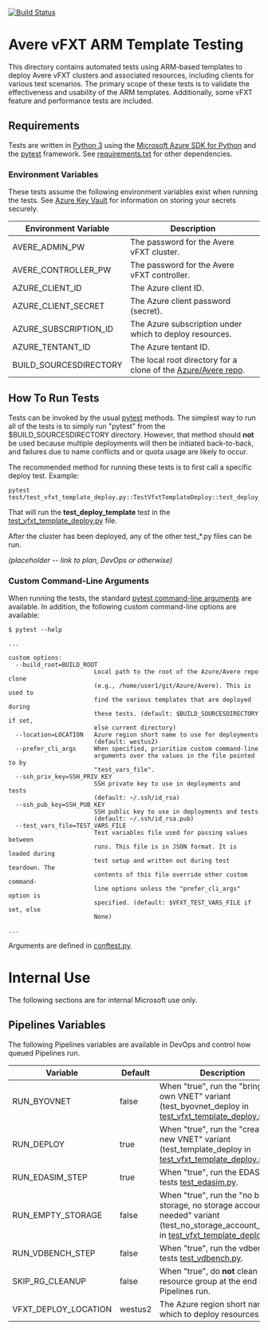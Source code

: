 [![Build Status](https://dev.azure.com/averevfxt/vfxt-github/_apis/build/status/Azure.Avere?branchName=main)](https://dev.azure.com/averevfxt/vfxt-github/_build/latest?definitionId=1?branchName=main)

# Avere vFXT ARM Template Testing

This directory contains automated tests using ARM-based templates to deploy Avere vFXT clusters and associated resources, including clients for various test scenarios. The primary scope of these tests is to validate the effectiveness and usability of the ARM templates. Additionally, some vFXT feature and performance tests are included.

## Requirements
Tests are written in [Python 3](https://www.python.org/) using the [Microsoft Azure SDK for Python](https://pypi.org/project/azure-mgmt-resource/) and the [pytest](https://docs.pytest.org/en/latest/) framework. See [requirements.txt](requirements.txt) for other dependencies.

### Environment Variables
These tests assume the following environment variables exist when running the tests. See [Azure Key Vault](https://azure.microsoft.com/en-us/services/key-vault/) for information on storing your secrets securely.

| Environment Variable   | Description
|------------------------|------------
| AVERE_ADMIN_PW         | The password for the Avere vFXT cluster.
| AVERE_CONTROLLER_PW    | The password for the Avere vFXT controller.
| AZURE_CLIENT_ID        | The Azure client ID.
| AZURE_CLIENT_SECRET    | The Azure client password (secret).
| AZURE_SUBSCRIPTION_ID  | The Azure subscription under which to deploy resources.
| AZURE_TENTANT_ID       | The Azure tentant ID.
| BUILD_SOURCESDIRECTORY | The local root directory for a clone of the [Azure/Avere repo](https://github.com/Azure/Avere).

## How To Run Tests
Tests can be invoked by the usual [pytest](https://docs.pytest.org/en/latest/) methods. The simplest way to run all of the tests is to simply run "pytest" from the $BUILD_SOURCESDIRECTORY directory. However, that method should **not** be used because multiple deployments will then be initiated back-to-back, and failures due to name conflicts and or quota usage are likely to occur.

The recommended method for running these tests is to first call a specific deploy test. Example:

    pytest test/test_vfxt_template_deploy.py::TestVfxtTemplateDeploy::test_deploy_template

That will run the **test_deploy_template** test in the [test_vfxt_template_deploy.py](test_vfxt_template_deploy.py) file.

After the cluster has been deployed, any of the other test_*.py files can be run.

*(placeholder -- link to plan, DevOps or otherwise)*

### Custom Command-Line Arguments
When running the tests, the standard [pytest command-line arguments](https://docs.pytest.org/en/latest/reference/reference.html#ini-options-refhttps://docs.pytest.org/en/latest/reference.html#ini-options-ref) are available. In addition, the following custom command-line options are available:

    $ pytest --help

    ...

    custom options:
      --build_root=BUILD_ROOT
                            Local path to the root of the Azure/Avere repo clone
                            (e.g., /home/user1/git/Azure/Avere). This is used to
                            find the various templates that are deployed during
                            these tests. (default: $BUILD_SOURCESDIRECTORY if set,
                            else current directory)
      --location=LOCATION   Azure region short name to use for deployments
                            (default: westus2)
      --prefer_cli_args     When specified, prioritize custom command-line
                            arguments over the values in the file pointed to by
                            "test_vars_file".
      --ssh_priv_key=SSH_PRIV_KEY
                            SSH private key to use in deployments and tests
                            (default: ~/.ssh/id_rsa)
      --ssh_pub_key=SSH_PUB_KEY
                            SSH public key to use in deployments and tests
                            (default: ~/.ssh/id_rsa.pub)
      --test_vars_file=TEST_VARS_FILE
                            Test variables file used for passing values between
                            runs. This file is in JSON format. It is loaded during
                            test setup and written out during test teardown. The
                            contents of this file override other custom command-
                            line options unless the "prefer_cli_args" option is
                            specified. (default: $VFXT_TEST_VARS_FILE if set, else
                            None)

    ...

Arguments are defined in [conftest.py](conftest.py).

# Internal Use
The following sections are for internal Microsoft use only.

## Pipelines Variables
The following Pipelines variables are available in DevOps and control how queued Pipelines run.

| Variable             | Default | Description
|----------------------|---------|------------
| RUN_BYOVNET          | false   | When "true", run the "bring your own VNET" variant (test_byovnet_deploy in [test_vfxt_template_deploy.py](test_vfxt_template_deploy.py).
| RUN_DEPLOY           | true    | When "true", run the "create a new VNET" variant (test_template_deploy in [test_vfxt_template_deploy.py](test_vfxt_template_deploy.py).
| RUN_EDASIM_STEP      | true    | When "true", run the EDASIM tests [test_edasim.py](test_edasim.py).
| RUN_EMPTY_STORAGE    | false   | When "true", run the "no blob storage, no storage account needed" variant (test_no_storage_account_deploy in [test_vfxt_template_deploy.py](test_vfxt_template_deploy.py).
| RUN_VDBENCH_STEP     | false   | When "true", run the vdbench tests [test_vdbench.py](test_vdbench.py).
| SKIP_RG_CLEANUP      | false   | When "true", do **not** clean up the resource group at the end of the Pipelines run.
| VFXT_DEPLOY_LOCATION | westus2 | The Azure region short name to which to deploy resources.
